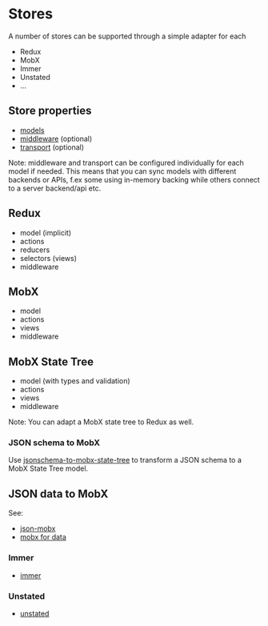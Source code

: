 # Stores

A number of stores can be supported through a simple adapter for each

- Redux
- MobX
- Immer
- Unstated
- ...

## Store properties

- [models](./models/Models.md)
- [middleware](./models/Models.md) (optional)
- [transport](./transports/Transports.md) (optional)

Note: middleware and transport can be configured individually for each model if needed.
This means that you can sync models with different backends or APIs, f.ex some using in-memory backing while others connect to a server backend/api etc.

## Redux

- model (implicit)
- actions
- reducers
- selectors (views)
- middleware

## MobX

- model
- actions
- views
- middleware

## MobX State Tree

- model (with types and validation)
- actions
- views
- middleware

Note: You can adapt a MobX state tree to Redux as well.

### JSON schema to MobX

Use [jsonschema-to-mobx-state-tree](https://www.npmjs.com/package/jsonschema-to-mobx-state-tree) to transform a JSON schema to a MobX State Tree model.

## JSON data to MobX

See:

- [json-mobx](https://github.com/danielearwicker/json-mobx)
- [mobx for data](https://danielearwicker.github.io/json_mobx_Like_React_but_for_Data_Part_2.html)

### Immer

- [immer](https://github.com/mweststrate/immer)

### Unstated

- [unstated](https://github.com/jamiebuilds/unstated)
